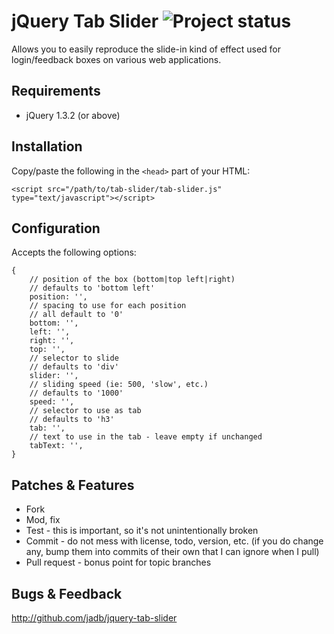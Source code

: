 # jQuery Tab Slider ![Project status](http://stillmaintained.com/jadb/jquery-tab-slider.png)

Allows you to easily reproduce the slide-in kind of effect used for login/feedback boxes on various web applications.

## Requirements

* jQuery 1.3.2 (or above)

## Installation

Copy/paste the following in the `<head>` part of your HTML:

	<script src="/path/to/tab-slider/tab-slider.js" type="text/javascript"></script>
   <script type="text/javascript" charset="utf-8">
      $(document).ready(function() {
         $('#box-id').tabSlider();
      });
   </script>

## Configuration

Accepts the following options:

	{
		// position of the box (bottom|top left|right)
		// defaults to 'bottom left'
		position: '',
		// spacing to use for each position
		// all default to '0'
		bottom: '',
		left: '',
		right: '',
		top: '',
		// selector to slide
		// defaults to 'div'
		slider: '',
		// sliding speed (ie: 500, 'slow', etc.)
		// defaults to '1000'
		speed: '',
		// selector to use as tab
		// defaults to 'h3'
		tab: '',
		// text to use in the tab - leave empty if unchanged
		tabText: '',
	}

## Patches & Features

* Fork
* Mod, fix
* Test - this is important, so it's not unintentionally broken
* Commit - do not mess with license, todo, version, etc. (if you do change any, bump them into commits of their own that I can ignore when I pull)
* Pull request - bonus point for topic branches

## Bugs & Feedback

http://github.com/jadb/jquery-tab-slider
